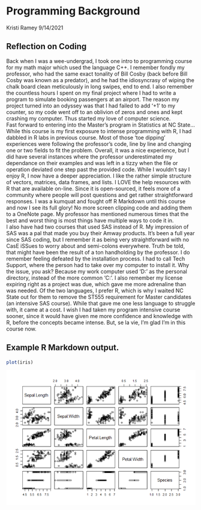 Programming Background
================
Kristi Ramey
9/14/2021

## Reflection on Coding

Back when I was a wee-undergrad, I took one intro to programming course
for my math major which used the language C++. I remember fondly my
professor, who had the same exact tonality of Bill Cosby (back before
Bill Cosby was known as a predator), and he had the idiosyncrasy of
wiping the chalk board clean meticulously in long swipes, end to end. I
also remember the countless hours I spent on my final project where I
had to write a program to simulate booking passengers at an airport. The
reason my project turned into an odyssey was that I had failed to add
‘+1’ to my counter, so my code went off to an oblivion of zeros and ones
and kept crashing my computer. Thus started my love of computer
science.  
Fast forward to entering into the Master’s program in Statistics at NC
State… While this course is my first exposure to intense programming
with R, I had dabbled in R labs in previous course. Most of those ‘toe
dipping’ experiences were following the professor’s code, line by line
and changing one or two fields to fit the problem. Overall, it was a
nice experience, but I did have several instances where the professor
underestimated my dependance on their examples and was left in a tizzy
when the file or operation deviated one step past the provided code.
While I wouldn’t say I enjoy R, I now have a deeper appreciation. I like
the rather simple structure of vectors, matrices, data frames, and
lists. I LOVE the help resources with R that are available on-line.
Since it is open-sourced, it feels more of a community where people will
post questions and get rather straightforward responses. I was a kumquat
and fought off R Markdown until this course and now I see its full
glory! No more screen clipping code and adding them to a OneNote page.
My professor has mentioned numerous times that the best and worst thing
is most things have multiple ways to code it in.  
I also have had two courses that used SAS instead of R. My impression of
SAS was a pal that made you buy their Amway products. It’s been a full
year since SAS coding, but I remember it as being very straightforward
with no CasE iSSues to worry about and semi-colons everywhere. Truth be
told, that might have been the result of a ton handholding by the
professor. I do remember feeling defeated by the installation process. I
had to call Tech Support, where the person had to take over my computer
to install it. Why the issue, you ask? Because my work computer used
‘D:’ as the personal directory, instead of the more common ‘C:’. I also
remember my license expiring right as a project was due, which gave me
more adrenaline than was needed. Of the two languages, I prefer R, which
is why I waited NC State out for them to remove the ST555 requirement
for Master candidates (an intensive SAS course). While that gave me one
less language to struggle with, it came at a cost. I wish I had taken my
program intensive course sooner, since it would have given me more
confidence and knowledge with R, before the concepts became intense.
But, se la vie, I’m glad I’m in this course now.

## Example R Markdown output.

``` r
plot(iris)
```

![](../images/unnamed-chunk-1-1.png)<!-- -->
